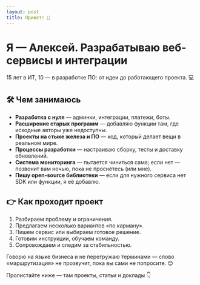 ```yaml
---
layout: post
title: Привет! 👋
---
```


# Я — Алексей. Разрабатываю веб-сервисы и интеграции

15 лет в ИТ, 10 — в разработке ПО: от идеи до работающего проекта. 💻

## 🛠️ Чем занимаюсь

* **Разработка с нуля** — админки, интеграции, платежи, боты.
* **Расширение старых программ** — добавляю функции там, где исходные авторы уже недоступны.
* **Проекты на стыке железа и ПО** — код, который делает вещи в реальном мире.
* **Процессы разработки** — настраиваю сборку, тесты и доставку обновлений.
* **Система мониторинга** — пытается чиниться сама; если нет — позвонит вам ночью, пока не проснётесь (или мне).
* **Пишу open-source библиотеки** — если для нужного сервиса нет SDK или функции, я её добавлю.

## 👉 Как проходит проект

1. Разбираем проблему и ограничения.
2. Предлагаем несколько вариантов «по карману».
3. Пишем сервис или выбираем готовое решение.
4. Готовим инструкции, обучаем команду.
5. Сопровождаем и следим за стабильностью.

Говорю на языке бизнеса и не перегружаю терминами — слово «маршрутизация» не прозвучит, пока вы сами не попросите. 😊

Пролистайте ниже — там проекты, статьи и доклады 👇

